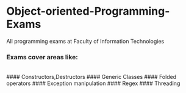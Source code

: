 # Object-oriented-Programming-Exams

All programming exams at Faculty of Information Technologies
<br>
### Exams cover areas like:
<br>
#### Constructors,Destructors
#### Generic Classes
#### Folded operators
#### Exception manipulation
#### Regex
#### Threading


